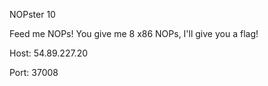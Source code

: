 NOPster
10

Feed me NOPs! You give me 8 x86 NOPs, I'll give you a flag!


Host: 54.89.227.20

Port: 37008
